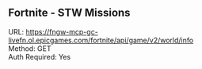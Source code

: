 ## Fortnite - STW Missions

URL: https://fngw-mcp-gc-livefn.ol.epicgames.com/fortnite/api/game/v2/world/info \
Method: GET \
Auth Required: Yes
